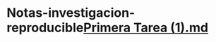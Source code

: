 # Notas-investigacion-reproducible[Primera Tarea (1).md](https://github.com/Murillovale/Notas-investigacion-reproducible/files/8648797/Primera.Tarea.1.md)

